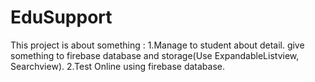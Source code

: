 # EduSupport
This project is about something :
1.Manage to student about detail. give something to firebase database and storage(Use ExpandableListview, Searchview).
2.Test Online using firebase database.
